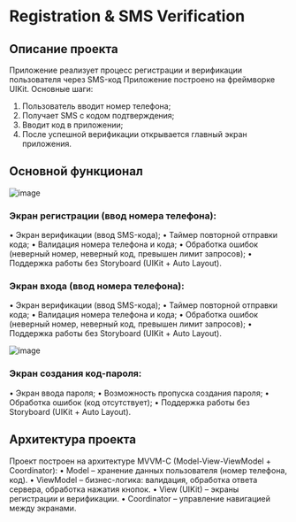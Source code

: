 # Registration & SMS Verification

## Описание проекта
Приложение реализует процесс регистрации и верификации пользователя через SMS-код Приложение построено на фреймворке UIKit.
Основные шаги:
1.	Пользователь вводит номер телефона;
2.	Получает SMS с кодом подтверждения;
3.	Вводит код в приложении;
4.	После успешной верификации открывается главный экран приложения.

## Основной функционал

![image](https://github.com/user-attachments/assets/58b57d32-f687-415d-b615-5472ffe037f2)

### Экран регистрации (ввод номера телефона):
•	Экран верификации (ввод SMS-кода);
•	Таймер повторной отправки кода;
•	Валидация номера телефона и кода;
•	Обработка ошибок (неверный номер, неверный код, превышен лимит запросов);
•	Поддержка работы без Storyboard (UIKit + Auto Layout).



### Экран входа (ввод номера телефона):
•	Экран верификации (ввод SMS-кода);
•	Таймер повторной отправки кода;
•	Валидация номера телефона и кода;
•	Обработка ошибок (неверный номер, неверный код, превышен лимит запросов);
•	Поддержка работы без Storyboard (UIKit + Auto Layout).

![image](https://github.com/user-attachments/assets/d0535722-c291-4cf1-ab71-e2e535e5c391)


### Экран создания код-пароля:
•	Экран ввода пароля;
•	Возможность пропуска создания пароля;
•	Обработка ошибок (код отсутствует);
•	Поддержка работы без Storyboard (UIKit + Auto Layout).

## Архитектура проекта

Проект построен на архитектуре MVVM-C (Model-View-ViewModel + Coordinator):
	•	Model – хранение данных пользователя (номер телефона, код).
	•	ViewModel – бизнес-логика: валидация, обработка ответа сервера, обработка нажатия кнопок.
	•	View (UIKit) – экраны регистрации и верификации.
	•	Coordinator – управление навигацией между экранами.
